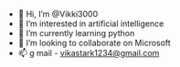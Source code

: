 - 👋 Hi, I’m @Vikki3000
- 👀 I’m interested in artificial intelligence 
- 🌱 I’m currently learning python 
- 💞️ I’m looking to collaborate on Microsoft 
- 📫 g mail - vikastark1234@gmail.com

<!---
Vikki3000/Vikki3000 is a ✨ special ✨ repository because its `README.md` (this file) appears on your GitHub profile.
You can click the Preview link to take a look at your changes.
--->
